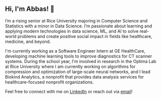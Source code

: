 ## Hi, I'm Abbas! 👋

I’m a rising senior at Rice University majoring in Computer Science and Statistics with a minor in Data Science. I’m passionate about learning and applying modern technologies in data science, ML, and AI to solve real-world problems and create positive social impact in fields like healthcare, medicine, and beyond.

I'm currently working as a Software Engineer Intern at GE HealthCare, developing machine learning tools to improve diagnostics for CT scanner systems. During the school year, I'm involved in research in the Optima Lab at Rice University where I am currently working on algorithms for compression and optimization of large-scale neural networks, and I lead Biokind Analytics, a nonprofit that provides data analysis services for healthcare-focused nonprofit organizations.

Feel free to connect with me on [LinkedIn](https://www.linkedin.com/in/abbas-t-shaikh/) or reach out via [email](mailto:abbas.tamim.shaikh@gmail.com)!

<!--
**abbastshaikh/abbastshaikh** is a ✨ _special_ ✨ repository because its `README.md` (this file) appears on your GitHub profile.

Here are some ideas to get you started:

- 🔭 I’m currently working on ...
- 🌱 I’m currently learning ...
- 👯 I’m looking to collaborate on ...
- 🤔 I’m looking for help with ...
- 💬 Ask me about ...
- 📫 How to reach me: ...
- 😄 Pronouns: ...
- ⚡ Fun fact: ...
-->
